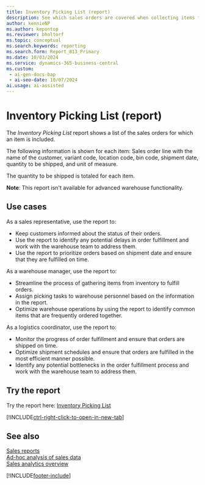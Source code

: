 ```yaml
---
title: Inventory Picking List (report)
description: See which sales orders are covered when collecting items from the inventory
author: kennieNP
ms.author: kepontop
ms.reviewer: bholtorf
ms.topic: conceptual
ms.search.keywords: reporting
ms.search.form: Report_813_Primary
ms.date: 10/03/2024
ms.service: dynamics-365-business-central
ms.custom:
 - ai-gen-docs-bap
 - ai-seo-date: 10/07/2024
ai.usage: ai-assisted
---
```


# Inventory Picking List (report)

The *Inventory Picking List* report shows a list of the sales orders for which an item is included. 

The following information is shown for each item: Sales order line with the name of the customer, variant code, location code, bin code, shipment date, quantity to be shipped, and unit of measure. 

The quantity to be shipped is totaled for each item. 

**Note**: This report isn't available for advanced warehouse functionality.

## Use cases

<!-- 
Prompt

Below is a report in an ERP system. Provide 3-4 use cases for different personas working with sales and order fullfilment.
Format like this:    
  
As a <persona>, use the report to    
* use case 1  
* use case 2    

Do not capitalize the persona names. 

## Report name
Inventory Picking List

## Report description
The *Inventory Picking List* report shows a list of the sales orders for which an item is included. 

The following information is shown for each item: Sales order line with the name of the customer, variant code, location code, bin code, shipment date, quantity to be shipped, and unit of measure. 

The quantity to be shipped is totaled for each item. 

### Use cases
Streamline the process of gathering items from inventory to fulfill orders. 

Please include your data sources and URLs

-->


As a sales representative, use the report to:
* Keep customers informed about the status of their orders.
* Use the report to identify any potential delays in order fulfillment and work with the warehouse team to address them.
* Use the report to prioritize orders based on shipment date and ensure that they are fulfilled on time.

As a warehouse manager, use the report to:
* Streamline the process of gathering items from inventory to fulfill orders.
* Assign picking tasks to warehouse personnel based on the information in the report.
* Optimize warehouse operations by using the report to identify common items that are frequently ordered together.

As a logistics coordinator, use the report to:
* Monitor the progress of order fulfillment and ensure that orders are shipped on time.
* Optimize shipment schedules and ensure that orders are fulfilled in the most efficient manner possible.
* Identify any potential bottlenecks in the order fulfillment process and work with the warehouse team to address them.


## Try the report

Try the report here: [Inventory Picking List](https://businesscentral.dynamics.com?report=813)

[!INCLUDE[ctrl-right-click-to-open-in-new-tab](../includes/ctrl-right-click-to-open-in-new-tab.md)]


## See also

[Sales reports](../sales-reports.md)  
[Ad-hoc analysis of sales data](../ad-hoc-analysis-sales.md)   
[Sales analytics overview](../sales-analytics-overview.md)   

[!INCLUDE[footer-include](../includes/footer-banner.md)]